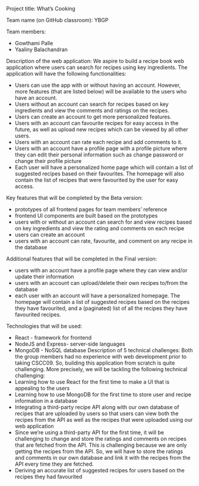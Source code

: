Project title: What’s Cooking

Team name (on GitHub classroom): YBGP

Team members:
*	Gowthami Palle
*	Yaaliny Balachandran

Description of the web application:
We aspire to build a recipe book web application where users can search for recipes using key ingredients. The application will have the following functionalities:
*	Users can use the app with or without having an account. However, more features (that are listed below) will be available to the users who have an account.
*	Users without an account can search for recipes based on key ingredients and view the comments and ratings on the recipes.
*	Users can create an account to get more personalized features.
*	Users with an account can favourite recipes for easy access in the future, as well as upload new recipes which can be viewed by all other users.
*	Users with an account can rate each recipe and add comments to it.
*	Users with an account have a profile page with a profile picture where they can edit their personal information such as change password or change their profile picture
*	Each user will have a personalized home page which will contain a list of suggested recipes based on their favourites. The homepage will also contain the list of recipes that were favourited by the user for easy access.

Key features that will be completed by the Beta version:
*	prototypes of all frontend pages for team members’ reference
*	frontend UI components are built based on the prototypes
*	users with or without an account can search for and view recipes based on key ingredients and view the rating and comments on each recipe
*	users can create an account
*	users with an account can rate, favourite, and comment on any recipe in the database

Additional features that will be completed in the Final version:
*	users with an account have a profile page where they can view and/or update their information
*	users with an account can upload/delete their own recipes to/from the database
*	each user with an account will have a personalized homepage. The homepage will contain a list of suggested recipes based on the recipes they have favourited, and a (paginated) list of all the recipes they have favourited recipes.


Technologies that will be used:
*	React - framework for frontend
*	NodeJS and Express- server-side languages
*	MongoDB - NoSQL database
Description of 5 technical challenges:
Both the group members had no experience with web development prior to taking CSCC09. So, building this application from scratch is quite challenging. More precisely, we will be tackling the following technical challenging:
*	Learning how to use React for the first time to make a UI that is appealing to the users
*	Learning how to use MongoDB for the first time to store user and recipe information in a database
*	Integrating a third-party recipe API along with our own database of recipes that are uploaded by users so that users can view both the recipes from the API as well as the recipes that were uploaded using our web application
*	Since we’re using a third-party API for the first time, it will be challenging to change and store the ratings and comments on recipes that are fetched from the API. This is challenging because we are only getting the recipes from the API. So, we will have to store the ratings and comments in our own database and link it with the recipes from the API every time they are fetched.
*	Deriving an accurate list of suggested recipes for users based on the recipes they had favourited
